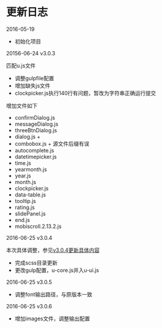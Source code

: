 # 更新日志

2016-05-19

- 初始化项目

20156-06-24 v3.0.3

匹配u.js文件

- 调整gulpfile配置
- 增加缺失js文件
- clockpicker.js执行140行有问题，暂改为字符串正确运行提交

增加文件如下

* confirmDialog.js
* messageDialog.js
* threeBtnDialog.js
* dialog.js +
* combobox.js + 源文件后缀有误
* autocomplete.js
* datetimepicker.js
* time.js
* yearmonth.js
* year.js
* month.js
* clockpicker.js
* data-table.js
* tooltip.js
* rating.js
* slidePanel.js
* end.js
* mobiscroll.2.13.2.js

2016-06-25 v3.0.4

本次具体调整，参见[v3.0.4更新具体内容](https://github.com/iuap-design/iuap-design/issues/9)
- 完成scss目录更新
- 更改gulp配置，u-core.js并入u-ui.js

2016-06-25 v3.0.5

- 调整font输出路径，与原版本一致

2016-06-25 v3.0.6

- 增加images文件，调整输出配置

